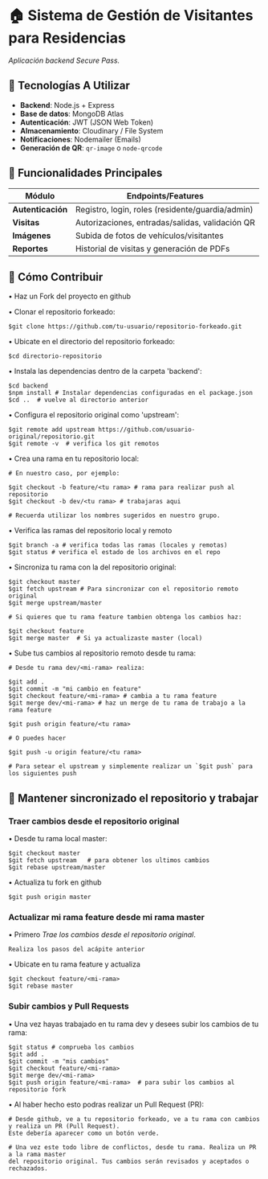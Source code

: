 # 🏠 Sistema de Gestión de Visitantes para Residencias

_Aplicación backend Secure Pass._

## 🚀 Tecnologías A Utilizar
- **Backend**: Node.js + Express
- **Base de datos**: MongoDB Atlas
- **Autenticación**: JWT (JSON Web Token)
- **Almacenamiento**: Cloudinary / File System
- **Notificaciones**: Nodemailer (Emails)
- **Generación de QR**: `qr-image` o `node-qrcode`

## 📌 Funcionalidades Principales
| Módulo               | Endpoints/Features                              |
|----------------------|------------------------------------------------|
| **Autenticación**    | Registro, login, roles (residente/guardia/admin) |
| **Visitas**          | Autorizaciones, entradas/salidas, validación QR |
| **Imágenes**         | Subida de fotos de vehículos/visitantes         |
| **Reportes**         | Historial de visitas y generación de PDFs       |

## 🤝 Cómo Contribuir

• Haz un Fork del proyecto en github

• Clonar el repositorio forkeado: 
   
    $git clone https://github.com/tu-usuario/repositorio-forkeado.git

• Ubicate en el directorio del repositorio forkeado:
    
    $cd directorio-repositorio

• Instala las dependencias dentro de la carpeta 'backend':

    $cd backend
    $npm install # Instalar dependencias configuradas en el package.json
    $cd ..  # vuelve al directorio anterior

• Configura el repositorio original como 'upstream':

    $git remote add upstream https://github.com/usuario-original/repositorio.git
    $git remote -v  # verifica los git remotos

• Crea una rama en tu repositorio local:

    # En nuestro caso, por ejemplo:
    
    $git checkout -b feature/<tu rama> # rama para realizar push al repositorio
    $git checkout -b dev/<tu rama> # trabajaras aqui

    # Recuerda utilizar los nombres sugeridos en nuestro grupo.

• Verifica las ramas del repositorio local y remoto

    $git branch -a # verifica todas las ramas (locales y remotas)
    $git status # verifica el estado de los archivos en el repo

• Sincroniza tu rama con la del repositorio original:

    $git checkout master
    $git fetch upstream # Para sincronizar con el repositorio remoto original
    $git merge upstream/master

    # Si quieres que tu rama feature tambien obtenga los cambios haz:

    $git checkout feature
    $git merge master  # Si ya actualizaste master (local)

• Sube tus cambios al repositorio remoto desde tu rama:
    
    # Desde tu rama dev/<mi-rama> realiza:

    $git add .
    $git commit -m "mi cambio en feature"
    $git checkout feature/<mi-rama> # cambia a tu rama feature
    $git merge dev/<mi-rama> # haz un merge de tu rama de trabajo a la rama feature
    
    $git push origin feature/<tu rama>

    # O puedes hacer

    $git push -u origin feature/<tu rama>

    # Para setear el upstream y simplemente realizar un `$git push` para los siguientes push

## 🔄️ Mantener sincronizado el repositorio y trabajar

### Traer cambios desde el repositorio original

• Desde tu rama local master:

    $git checkout master
    $git fetch upstream   # para obtener los ultimos cambios
    $git rebase upstream/master

• Actualiza tu fork en github

    $git push origin master

### Actualizar mi rama feature desde mi rama master

• Primero *Trae los cambios desde el repositorio original*.
   
    Realiza los pasos del acápite anterior

• Ubicate en tu rama feature y actualiza

    $git checkout feature/<mi-rama>
    $git rebase master

### Subir cambios y Pull Requests

• Una vez hayas trabajado en tu rama dev y desees subir los cambios de tu rama:

    $git status # comprueba los cambios
    $git add .
    $git commit -m "mis cambios"
    $git checkout feature/<mi-rama>
    $git merge dev/<mi-rama>
    $git push origin feature/<mi-rama>  # para subir los cambios al repositorio fork

• Al haber hecho esto podras realizar un Pull Request (PR):

    # Desde github, ve a tu repositorio forkeado, ve a tu rama con cambios y realiza un PR (Pull Request).
    Este debería aparecer como un botón verde.

    # Una vez este todo libre de conflictos, desde tu rama. Realiza un PR a la rama master
    del repositorio original. Tus cambios serán revisados y aceptados o rechazados.

